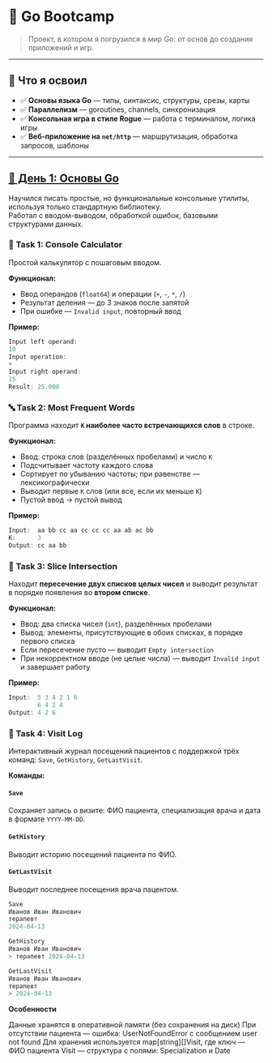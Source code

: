 # 🚀 Go Bootcamp

> Проект, в котором я погрузился в мир Go: от основ до создания приложений и игр.

---

## 🌟 Что я освоил

- ✅ **Основы языка Go** — типы, синтаксис, структуры, срезы, карты
- ✅ **Параллелизм** — goroutines, channels, синхронизация
- ✅ **Консольная игра в стиле Rogue** — работа с терминалом, логика игры
- ✅ **Веб-приложение на `net/http`** — маршрутизация, обработка запросов, шаблоны

---

## [📅 День 1: Основы Go](day01/src)

Научился писать простые, но функциональные консольные утилиты, используя только стандартную библиотеку.  
Работал с вводом-выводом, обработкой ошибок, базовыми структурами данных.

### 🧮 Task 1: Console Calculator

Простой калькулятор с пошаговым вводом.

**Функционал:**
- Ввод операндов (`float64`) и операции (`+`, `-`, `*`, `/`)
- Результат деления — до 3 знаков после запятой
- При ошибке — `Invalid input`, повторный ввод

**Пример:**
```go
Input left operand:
10
Input operation:
+
Input right operand:
15
Result: 25.000
```
### 🔤 Task 2: Most Frequent Words

Программа находит **`K` наиболее часто встречающихся слов** в строке.

**Функционал:**
- Ввод: строка слов (разделённых пробелами) и число `K`
- Подсчитывает частоту каждого слова
- Сортирует по убыванию частоты; при равенстве — лексикографически
- Выводит первые `K` слов (или все, если их меньше `K`)
- Пустой ввод → пустой вывод

**Пример:**
```go
Input:  aa bb cc aa cc cc cc aa ab ac bb
K:      3
Output: cc aa bb
```

### 🔁 Task 3: Slice Intersection

Находит **пересечение двух списков целых чисел** и выводит результат в порядке появления во **втором списке**.

**Функционал:**
- Ввод: два списка чисел (`int`), разделённых пробелами
- Вывод: элементы, присутствующие в обоих списках, в порядке первого списка
- Если пересечение пусто — выводит `Empty intersection`
- При некорректном вводе (не целые числа) — выводит `Invalid input` и завершает работу

**Пример:**
```go
Input:  5 3 4 2 1 6
        6 4 2 4
Output: 4 2 6
```
### 📒 Task 4: Visit Log

Интерактивный журнал посещений пациентов с поддержкой трёх команд: `Save`, `GetHistory`, `GetLastVisit`.

**Команды:**

#### `Save`  
Сохраняет запись о визите: ФИО пациента, специализация врача и дата в формате `YYYY-MM-DD`.
#### `GetHistory`
Выводит историю посещений пациента по ФИО.
#### `GetLastVisit`
Выводит последнее посещения врача пацентом. 
```go
Save
Иванов Иван Иванович
терапевт
2024-04-13
```
```go
GetHistory
Иванов Иван Иванович
> терапевт 2024-04-13
```
```go
GetLastVisit
Иванов Иван Иванович
терапевт
> 2024-04-13
```
**Особенности**

Данные хранятся в оперативной памяти (без сохранения на диск)
При отсутствии пациента — ошибка: UserNotFoundError с сообщением user not found
Для хранения используется map[string][]Visit, где ключ — ФИО пациента
Visit — структура с полями: Specialization и Date
     

     
